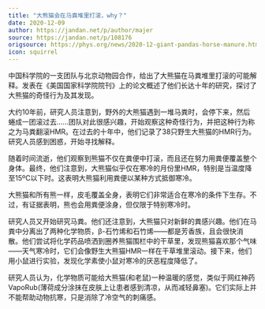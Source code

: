 ```yaml
---
title: "大熊猫会在马粪堆里打滚，why？"
date: 2020-12-09
author: https://jandan.net/p/author/majer
source: https://jandan.net/p/108176
origsource: https://phys.org/news/2020-12-giant-pandas-horse-manure.html
icon: squirrel
---
```




中国科学院的一支团队与北京动物园合作，给出了大熊猫在马粪堆里打滚的可能解释。发表在《美国国家科学院院刊》上的论文概述了他们长达十年的研究，探讨了大熊猫的奇怪行为及其发现。

大约10年前，研究人员注意到，野外的大熊猫遇到一堆马粪时，会停下来，然后蜷成一团滚过去……团队对此很感兴趣，开始观察这种奇怪行为，并把这种行为称之为马粪翻滚HMR。在过去的十年中，他们记录了38只野生大熊猫的HMR行为。研究人员感到困惑，开始寻找解释。

随着时间流逝，他们观察到熊猫不仅在粪便中打滚，而且还在努力用粪便覆盖整个身体。最终，他们注意到，大熊猫似乎仅在寒冷的月份里HMR，特别是当温度降至15ºC以下时。这表明大熊猫利用粪便以某种方式抵御寒冷。

大熊猫和所有熊一样，皮毛覆盖全身，表明它们非常适合在寒冷的条件下生存。不过，有证据表明，熊也会用粪便涂身，但仅限于特别寒冷时。

研究人员又开始研究马粪。他们还注意到，大熊猫只对新鲜的粪感兴趣。他们在马粪中分离出了两种化学物质，β-石竹烯和石竹烯——都是芳香族，且会很快消散。他们尝试将化学药品喷洒到圈养熊猫围栏中的干草里，发现熊猫喜欢那个气味——天气寒冷时，它们会像野生大熊猫HMR一样在干草堆里滚动。接下来，他们用小鼠进行实验，发现化学素使小鼠对寒冷的厌恶程度降低了。

研究人员认为，化学物质可能给大熊猫(和老鼠)一种温暖的感觉，类似于网红神药VapoRub(薄荷成分涂抹在皮肤上让患者感到清凉，从而减轻鼻塞)。它们实际上并不能帮助动物抗寒，只是消除了冷空气的刺痛感。